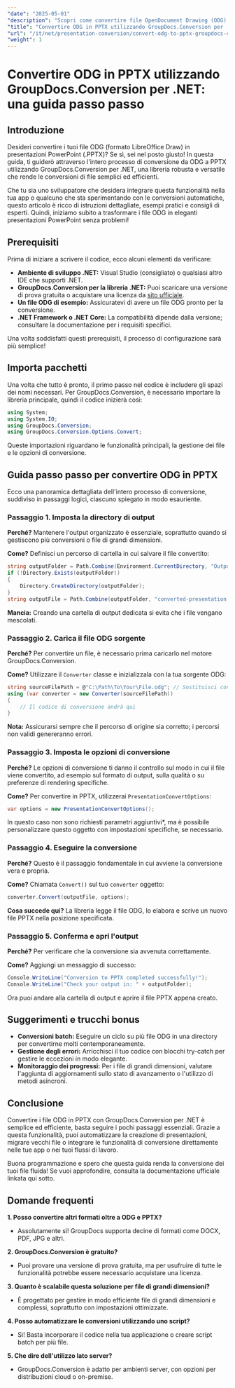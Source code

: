 ```yaml
---
"date": "2025-05-01"
"description": "Scopri come convertire file OpenDocument Drawing (ODG) in presentazioni PowerPoint (PPTX) con GroupDocs.Conversion per .NET. Segui questa guida passo passo per automatizzare in modo efficiente i flussi di lavoro documentali."
"title": "Convertire ODG in PPTX utilizzando GroupDocs.Conversion per .NET&#58; una guida passo passo"
"url": "/it/net/presentation-conversion/convert-odg-to-pptx-groupdocs-conversion-net/"
"weight": 1
---
```


# Convertire ODG in PPTX utilizzando GroupDocs.Conversion per .NET: una guida passo passo

## Introduzione

Desideri convertire i tuoi file ODG (formato LibreOffice Draw) in presentazioni PowerPoint (.PPTX)? Se sì, sei nel posto giusto! In questa guida, ti guiderò attraverso l'intero processo di conversione da ODG a PPTX utilizzando GroupDocs.Conversion per .NET, una libreria robusta e versatile che rende le conversioni di file semplici ed efficienti.

Che tu sia uno sviluppatore che desidera integrare questa funzionalità nella tua app o qualcuno che sta sperimentando con le conversioni automatiche, questo articolo è ricco di istruzioni dettagliate, esempi pratici e consigli di esperti. Quindi, iniziamo subito a trasformare i file ODG in eleganti presentazioni PowerPoint senza problemi!


## Prerequisiti

Prima di iniziare a scrivere il codice, ecco alcuni elementi da verificare:

- **Ambiente di sviluppo .NET:** Visual Studio (consigliato) o qualsiasi altro IDE che supporti .NET.
- **GroupDocs.Conversion per la libreria .NET:** Puoi scaricare una versione di prova gratuita o acquistare una licenza da [sito ufficiale](https://releases.groupdocs.com/conversion/net/).
- **Un file ODG di esempio:** Assicuratevi di avere un file ODG pronto per la conversione.
- **.NET Framework o .NET Core:** La compatibilità dipende dalla versione; consultare la documentazione per i requisiti specifici.

Una volta soddisfatti questi prerequisiti, il processo di configurazione sarà più semplice!


## Importa pacchetti

Una volta che tutto è pronto, il primo passo nel codice è includere gli spazi dei nomi necessari. Per GroupDocs.Conversion, è necessario importare la libreria principale, quindi il codice inizierà così:

```csharp
using System;
using System.IO;
using GroupDocs.Conversion;
using GroupDocs.Conversion.Options.Convert;
```
Queste importazioni riguardano le funzionalità principali, la gestione dei file e le opzioni di conversione.


## Guida passo passo per convertire ODG in PPTX

Ecco una panoramica dettagliata dell'intero processo di conversione, suddiviso in passaggi logici, ciascuno spiegato in modo esauriente.


### Passaggio 1. Imposta la directory di output

**Perché?** Mantenere l'output organizzato è essenziale, soprattutto quando si gestiscono più conversioni o file di grandi dimensioni.

**Come?** Definisci un percorso di cartella in cui salvare il file convertito:

```csharp
string outputFolder = Path.Combine(Environment.CurrentDirectory, "Output");
if (!Directory.Exists(outputFolder))
{
    Directory.CreateDirectory(outputFolder);
}
string outputFile = Path.Combine(outputFolder, "converted-presentation.pptx");
```
**Mancia:** Creando una cartella di output dedicata si evita che i file vengano mescolati.


### Passaggio 2. Carica il file ODG sorgente

**Perché?** Per convertire un file, è necessario prima caricarlo nel motore GroupDocs.Conversion.

**Come?** Utilizzare il `Converter` classe e inizializzala con la tua sorgente ODG:

```csharp
string sourceFilePath = @"C:\Path\To\Your\File.odg"; // Sostituisci con il percorso del tuo file
using (var converter = new Converter(sourceFilePath))
{
    // Il codice di conversione andrà qui
}
```
**Nota:** Assicurarsi sempre che il percorso di origine sia corretto; i percorsi non validi genereranno errori.


### Passaggio 3. Imposta le opzioni di conversione

**Perché?** Le opzioni di conversione ti danno il controllo sul modo in cui il file viene convertito, ad esempio sul formato di output, sulla qualità o su preferenze di rendering specifiche.

**Come?** Per convertire in PPTX, utilizzerai `PresentationConvertOptions`:

```csharp
var options = new PresentationConvertOptions();
```

In questo caso non sono richiesti parametri aggiuntivi*, ma è possibile personalizzare questo oggetto con impostazioni specifiche, se necessario.


### Passaggio 4. Eseguire la conversione

**Perché?** Questo è il passaggio fondamentale in cui avviene la conversione vera e propria.

**Come?** Chiamata `Convert()` sul tuo `converter` oggetto:

```csharp
converter.Convert(outputFile, options);
```

**Cosa succede qui?** La libreria legge il file ODG, lo elabora e scrive un nuovo file PPTX nella posizione specificata.


### Passaggio 5. Conferma e apri l'output

**Perché?** Per verificare che la conversione sia avvenuta correttamente.

**Come?** Aggiungi un messaggio di successo:

```csharp
Console.WriteLine("Conversion to PPTX completed successfully!");
Console.WriteLine("Check your output in: " + outputFolder);
```

Ora puoi andare alla cartella di output e aprire il file PPTX appena creato.


## Suggerimenti e trucchi bonus

- **Conversioni batch:** Eseguire un ciclo su più file ODG in una directory per convertirne molti contemporaneamente.
- **Gestione degli errori:** Arricchisci il tuo codice con blocchi try-catch per gestire le eccezioni in modo elegante.
- **Monitoraggio dei progressi:** Per i file di grandi dimensioni, valutare l'aggiunta di aggiornamenti sullo stato di avanzamento o l'utilizzo di metodi asincroni.


## Conclusione

Convertire i file ODG in PPTX con GroupDocs.Conversion per .NET è semplice ed efficiente, basta seguire i pochi passaggi essenziali. Grazie a questa funzionalità, puoi automatizzare la creazione di presentazioni, migrare vecchi file o integrare le funzionalità di conversione direttamente nelle tue app o nei tuoi flussi di lavoro.

Buona programmazione e spero che questa guida renda la conversione dei tuoi file fluida! Se vuoi approfondire, consulta la documentazione ufficiale linkata qui sotto.


## Domande frequenti

**1. Posso convertire altri formati oltre a ODG e PPTX?**  
- Assolutamente sì! GroupDocs supporta decine di formati come DOCX, PDF, JPG e altri.

**2. GroupDocs.Conversion è gratuito?**  
- Puoi provare una versione di prova gratuita, ma per usufruire di tutte le funzionalità potrebbe essere necessario acquistare una licenza.

**3. Quanto è scalabile questa soluzione per file di grandi dimensioni?**  
- È progettato per gestire in modo efficiente file di grandi dimensioni e complessi, soprattutto con impostazioni ottimizzate.

**4. Posso automatizzare le conversioni utilizzando uno script?**  
- Sì! Basta incorporare il codice nella tua applicazione o creare script batch per più file.

**5. Che dire dell'utilizzo lato server?**  
- GroupDocs.Conversion è adatto per ambienti server, con opzioni per distribuzioni cloud o on-premise.